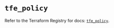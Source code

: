 # `tfe_policy`

Refer to the Terraform Registry for docs: [`tfe_policy`](https://registry.terraform.io/providers/hashicorp/tfe/0.70.0/docs/resources/policy).
